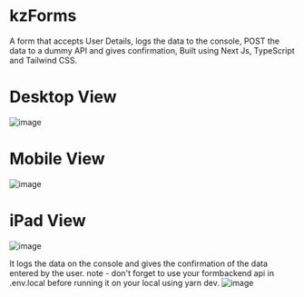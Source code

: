 # kzForms
A form that accepts User Details, logs the data to the console, POST the data to a dummy API and gives confirmation, Built using Next Js, TypeScript and Tailwind CSS.
# Desktop View 
![image](https://user-images.githubusercontent.com/91051053/192035019-9de0406d-e1d8-47f1-917d-34b01ca2fe11.png)
# Mobile View
![image](https://user-images.githubusercontent.com/91051053/192035110-0e29b594-51a5-4efd-a867-b12460484a50.png)
# iPad View
![image](https://user-images.githubusercontent.com/91051053/192035174-5e19c54f-4ac3-442c-a339-6b4e9e473471.png)

It logs the data on the console and gives the confirmation of the data entered by the user.
note - don't forget to use your formbackend api in .env.local before running it on your local using yarn dev.
![image](https://user-images.githubusercontent.com/91051053/192035720-c656b392-b047-4ea8-8876-11e61a3951fa.png)
